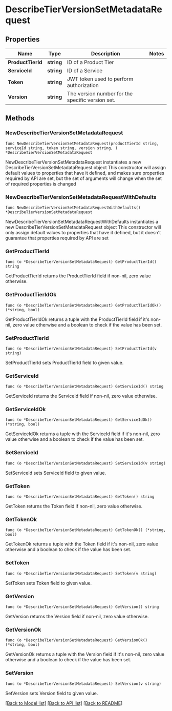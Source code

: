 # DescribeTierVersionSetMetadataRequest

## Properties

Name | Type | Description | Notes
------------ | ------------- | ------------- | -------------
**ProductTierId** | **string** | ID of a Product Tier | 
**ServiceId** | **string** | ID of a Service | 
**Token** | **string** | JWT token used to perform authorization | 
**Version** | **string** | The version number for the specific version set. | 

## Methods

### NewDescribeTierVersionSetMetadataRequest

`func NewDescribeTierVersionSetMetadataRequest(productTierId string, serviceId string, token string, version string, ) *DescribeTierVersionSetMetadataRequest`

NewDescribeTierVersionSetMetadataRequest instantiates a new DescribeTierVersionSetMetadataRequest object
This constructor will assign default values to properties that have it defined,
and makes sure properties required by API are set, but the set of arguments
will change when the set of required properties is changed

### NewDescribeTierVersionSetMetadataRequestWithDefaults

`func NewDescribeTierVersionSetMetadataRequestWithDefaults() *DescribeTierVersionSetMetadataRequest`

NewDescribeTierVersionSetMetadataRequestWithDefaults instantiates a new DescribeTierVersionSetMetadataRequest object
This constructor will only assign default values to properties that have it defined,
but it doesn't guarantee that properties required by API are set

### GetProductTierId

`func (o *DescribeTierVersionSetMetadataRequest) GetProductTierId() string`

GetProductTierId returns the ProductTierId field if non-nil, zero value otherwise.

### GetProductTierIdOk

`func (o *DescribeTierVersionSetMetadataRequest) GetProductTierIdOk() (*string, bool)`

GetProductTierIdOk returns a tuple with the ProductTierId field if it's non-nil, zero value otherwise
and a boolean to check if the value has been set.

### SetProductTierId

`func (o *DescribeTierVersionSetMetadataRequest) SetProductTierId(v string)`

SetProductTierId sets ProductTierId field to given value.


### GetServiceId

`func (o *DescribeTierVersionSetMetadataRequest) GetServiceId() string`

GetServiceId returns the ServiceId field if non-nil, zero value otherwise.

### GetServiceIdOk

`func (o *DescribeTierVersionSetMetadataRequest) GetServiceIdOk() (*string, bool)`

GetServiceIdOk returns a tuple with the ServiceId field if it's non-nil, zero value otherwise
and a boolean to check if the value has been set.

### SetServiceId

`func (o *DescribeTierVersionSetMetadataRequest) SetServiceId(v string)`

SetServiceId sets ServiceId field to given value.


### GetToken

`func (o *DescribeTierVersionSetMetadataRequest) GetToken() string`

GetToken returns the Token field if non-nil, zero value otherwise.

### GetTokenOk

`func (o *DescribeTierVersionSetMetadataRequest) GetTokenOk() (*string, bool)`

GetTokenOk returns a tuple with the Token field if it's non-nil, zero value otherwise
and a boolean to check if the value has been set.

### SetToken

`func (o *DescribeTierVersionSetMetadataRequest) SetToken(v string)`

SetToken sets Token field to given value.


### GetVersion

`func (o *DescribeTierVersionSetMetadataRequest) GetVersion() string`

GetVersion returns the Version field if non-nil, zero value otherwise.

### GetVersionOk

`func (o *DescribeTierVersionSetMetadataRequest) GetVersionOk() (*string, bool)`

GetVersionOk returns a tuple with the Version field if it's non-nil, zero value otherwise
and a boolean to check if the value has been set.

### SetVersion

`func (o *DescribeTierVersionSetMetadataRequest) SetVersion(v string)`

SetVersion sets Version field to given value.



[[Back to Model list]](../README.md#documentation-for-models) [[Back to API list]](../README.md#documentation-for-api-endpoints) [[Back to README]](../README.md)


